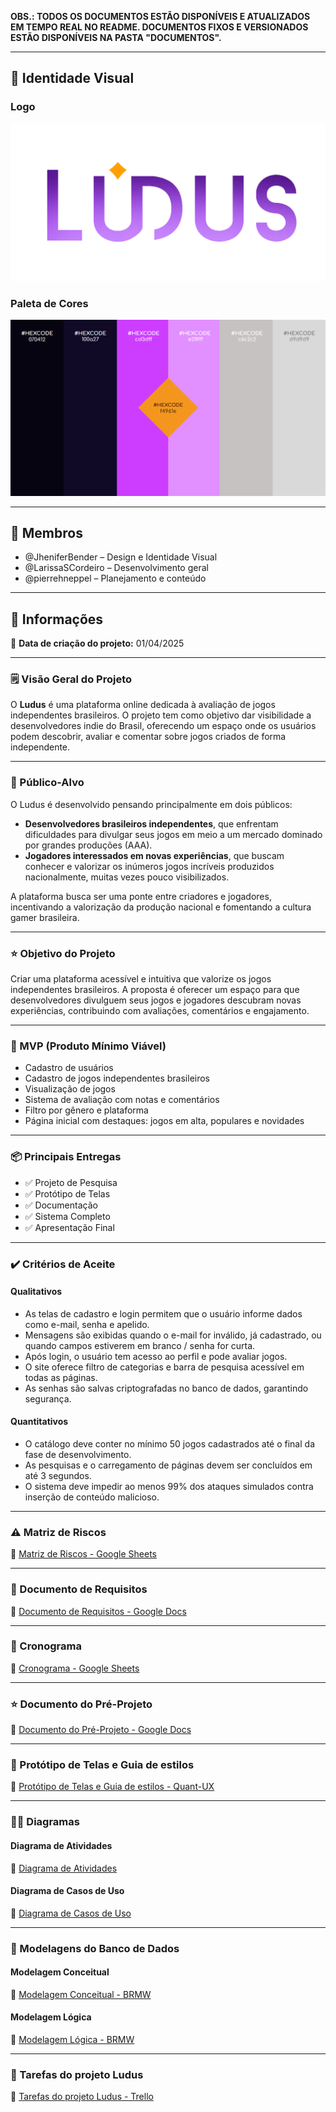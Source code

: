 **OBS.: TODOS OS DOCUMENTOS ESTÃO DISPONÍVEIS E ATUALIZADOS EM TEMPO REAL NO README. DOCUMENTOS FIXOS E VERSIONADOS ESTÃO DISPONÍVEIS NA PASTA "DOCUMENTOS".**

---

## 🎨 Identidade Visual

### Logo
![Logo do Ludus](https://github.com/LarissaSCordeiro/Ludus/blob/5fc98394d2e716202f6a2578954c2847ba7d3af9/Imagens/Logotipo%20Ludus%20(atualizada).png)

### Paleta de Cores
![Paleta de Cores](https://github.com/LarissaSCordeiro/Ludus/blob/fab4d19b3ea04b5652e6c7231516e948d63f7d08/Imagens/Paleta%20de%20Cores%20Ludus.png)

---

## 👥 Membros

- @JheniferBender – Design e Identidade Visual
- @LarissaSCordeiro – Desenvolvimento geral
- @pierrehneppel – Planejamento e conteúdo

---

## 📌 Informações

📅 **Data de criação do projeto:** 01/04/2025

---

### 🗒 Visão Geral do Projeto

O **Ludus** é uma plataforma online dedicada à avaliação de jogos independentes brasileiros. O projeto tem como objetivo dar visibilidade a desenvolvedores indie do Brasil, oferecendo um espaço onde os usuários podem descobrir, avaliar e comentar sobre jogos criados de forma independente.

---

### 🎯 Público-Alvo

O Ludus é desenvolvido pensando principalmente em dois públicos:

- **Desenvolvedores brasileiros independentes**, que enfrentam dificuldades para divulgar seus jogos em meio a um mercado dominado por grandes produções (AAA).
- **Jogadores interessados em novas experiências**, que buscam conhecer e valorizar os inúmeros jogos incríveis produzidos nacionalmente, muitas vezes pouco visibilizados.

A plataforma busca ser uma ponte entre criadores e jogadores, incentivando a valorização da produção nacional e fomentando a cultura gamer brasileira.

---

### ⭐ Objetivo do Projeto

Criar uma plataforma acessível e intuitiva que valorize os jogos independentes brasileiros. A proposta é oferecer um espaço para que desenvolvedores divulguem seus jogos e jogadores descubram novas experiências, contribuindo com avaliações, comentários e engajamento.

---

### 🧩 MVP (Produto Mínimo Viável)

- Cadastro de usuários
- Cadastro de jogos independentes brasileiros
- Visualização de jogos
- Sistema de avaliação com notas e comentários
- Filtro por gênero e plataforma
- Página inicial com destaques: jogos em alta, populares e novidades

---

### 📦 Principais Entregas

- ✅ Projeto de Pesquisa  
- ✅ Protótipo de Telas  
- ✅ Documentação  
- ✅ Sistema Completo  
- ✅ Apresentação Final  

---

### ✔️ Critérios de Aceite

#### Qualitativos

- As telas de cadastro e login permitem que o usuário informe dados como e-mail, senha e apelido.
- Mensagens são exibidas quando o e-mail for inválido, já cadastrado, ou quando campos estiverem em branco / senha for curta.
- Após login, o usuário tem acesso ao perfil e pode avaliar jogos.
- O site oferece filtro de categorias e barra de pesquisa acessível em todas as páginas.
- As senhas são salvas criptografadas no banco de dados, garantindo segurança.

#### Quantitativos

- O catálogo deve conter no mínimo 50 jogos cadastrados até o final da fase de desenvolvimento.
- As pesquisas e o carregamento de páginas devem ser concluídos em até 3 segundos.
- O sistema deve impedir ao menos 99% dos ataques simulados contra inserção de conteúdo malicioso.

---

### ⚠️ Matriz de Riscos

📄 [Matriz de Riscos - Google Sheets](https://docs.google.com/spreadsheets/d/1YB6ge1JqUwTV280KSeChA1CRh8ZkDqPQBeVVRJGyc7Q/edit?usp=sharing)

---

### 📑 Documento de Requisitos

📄 [Documento de Requisitos - Google Docs](https://docs.google.com/document/d/1nwGpNzgDNhkSorWja8zdFBIu19M6-GUW/edit?usp=sharing&ouid=104092952947185357370&rtpof=true&sd=true)

---

### 📅 Cronograma

📄 [Cronograma - Google Sheets](https://docs.google.com/spreadsheets/d/1dqqndkkDbBrcT9zx_V7ehyULfcvbHYGMPKhsg61XIhQ/edit?usp=sharing)

---

### ⭐ Documento do Pré-Projeto

📄 [Documento do Pré-Projeto - Google Docs](https://docs.google.com/document/d/1TAfNFhpTicl6oxAAo2elxP0ehnYAGOqwYtcjRfPvorg/edit?usp=sharing)

---

### 🔨 Protótipo de Telas e Guia de estilos

📄 [Protótipo de Telas  e Guia de estilos - Quant-UX](https://app.quant-ux.com/#/apps/67fd3ecb9491e13d3f5568ab.html)

---

### 🚶‍♂️ Diagramas

#### Diagrama de Atividades

📄 [Diagrama de Atividades](https://github.com/LarissaSCordeiro/Ludus/tree/5fc98394d2e716202f6a2578954c2847ba7d3af9/Documentos/Diagramas/Diagrama%20de%20Atividades)

#### Diagrama de Casos de Uso

📄 [Diagrama de Casos de Uso](https://github.com/LarissaSCordeiro/Ludus/blob/a0830e4233d8d5bd50b0cfa6850e882b63221c55/Documentos/Diagramas/Diagrama%20de%20Casos%20de%20Uso%20-%20Ludus.pdf)

---

### 🎲 Modelagens do Banco de Dados

#### Modelagem Conceitual

📄 [Modelagem Conceitual - BRMW](https://app.brmodeloweb.com/#!/publicview/68424336adc033f78f1a6684)

#### Modelagem Lógica

📄 [Modelagem Lógica - BRMW](https://app.brmodeloweb.com/#!/publicview/6849851f5f7c40653b620124)

---

### 🔎 Tarefas do projeto Ludus

📄 [Tarefas do projeto Ludus - Trello](https://trello.com/invite/b/683359db20f1ee4069dbd58c/ATTI3837de042cc65c0fa5809bb590371ec8FA985B46/tarefas-do-projeto-ludus)
